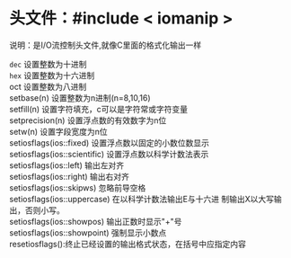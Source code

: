 # 头文件：#include < iomanip >
说明：是I/O流控制头文件,就像C里面的格式化输出一样
                                 
 ``dec`` 	 设置整数为十进制  
 ``hex``	 设置整数为十六进制  
 oct	 设置整数为八进制  
 setbase(n)	 设置整数为n进制(n=8,10,16)  
 setfill(n)	设置字符填充，c可以是字符常或字符变量  
 setprecision(n)	 设置浮点数的有效数字为n位  
 setw(n)	 设置字段宽度为n位  
 setiosflags(ios::fixed)	 设置浮点数以固定的小数位数显示  
 setiosflags(ios::scientific)  	 设置浮点数以科学计数法表示  
 setiosflags(ios::left)	 输出左对齐  
 setiosflags(ios::right)	 输出右对齐  
 setiosflags(ios::skipws)	 忽略前导空格  
 setiosflags(ios::uppercase)	 在以科学计数法输出E与十六进 制输出X以大写输出，否则小写。  
 setiosflags(ios::showpos)	 输出正数时显示"+"号    
 setiosflags(ios::showpoint)	 强制显示小数点  
 resetiosflags():终止已经设置的输出格式状态，在括号中应指定内容

 #